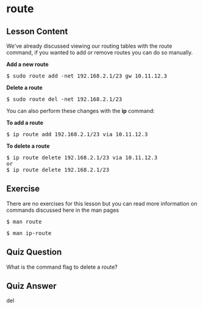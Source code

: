 # route

## Lesson Content

We've already discussed viewing our routing tables with the route command, if you wanted to add or remove routes you can do so manually.

<b>Add a new route</b>

<pre>
$ sudo route add -net 192.168.2.1/23 gw 10.11.12.3
</pre>

<b>Delete a route</b>

<pre>
$ sudo route del -net 192.168.2.1/23
</pre>

You can also perform these changes with the <b>ip</b> command:

<b>To add a route</b>
<pre>
$ ip route add 192.168.2.1/23 via 10.11.12.3
</pre>

<b>To delete a route</b>
<pre>
$ ip route delete 192.168.2.1/23 via 10.11.12.3
or
$ ip route delete 192.168.2.1/23
</pre>

## Exercise

There are no exercises for this lesson but you can read more information on commands discussed here in the man pages

<pre>$ man route</pre>

<pre>$ man ip-route</pre>

## Quiz Question

What is the command flag to delete a route?

## Quiz Answer

del
